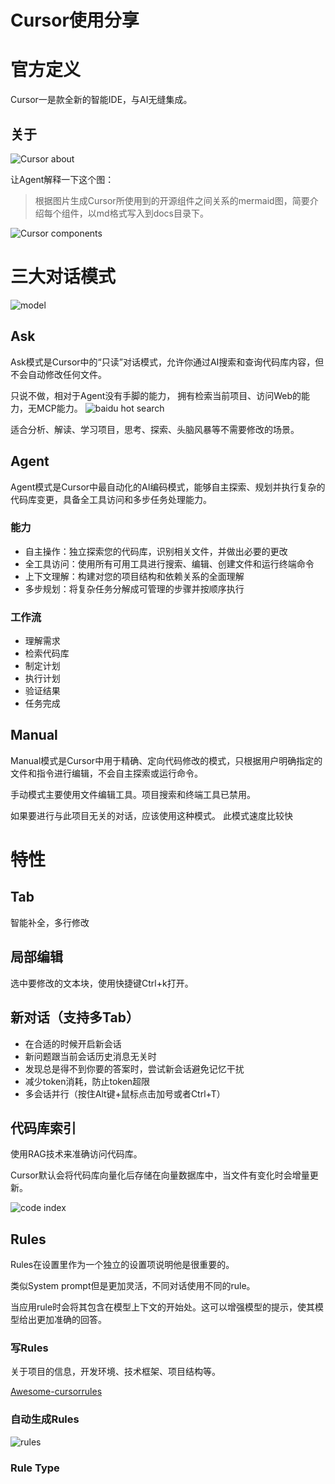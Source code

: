 # Cursor使用分享

# 官方定义
Cursor一是款全新的智能IDE，与AI无缝集成。

## 关于
![Cursor about](https://fibmocuqjpkyzrzoydzq.supabase.co/storage/v1/object/public/drop2/uploads/pasted-image-1745060395920-1745060397893.png)

让Agent解释一下这个图：
> 根据图片生成Cursor所使用到的开源组件之间关系的mermaid图，简要介绍每个组件，以md格式写入到docs目录下。

![Cursor components](https://fibmocuqjpkyzrzoydzq.supabase.co/storage/v1/object/public/drop2/uploads/pasted-image-1745060501726-1745060504287.png)


# 三大对话模式
![model](https://fibmocuqjpkyzrzoydzq.supabase.co/storage/v1/object/public/drop2/uploads/pasted-image-1745068325047-1745068327079.png)

## Ask
Ask模式是Cursor中的“只读”对话模式，允许你通过AI搜索和查询代码库内容，但不会自动修改任何文件。

只说不做，相对于Agent没有手脚的能力，
拥有检索当前项目、访问Web的能力，无MCP能力。
![baidu hot search](https://fibmocuqjpkyzrzoydzq.supabase.co/storage/v1/object/public/drop2/uploads/pasted-image-1745070842843-1745070844538.png)

适合分析、解读、学习项目，思考、探索、头脑风暴等不需要修改的场景。

## Agent
Agent模式是Cursor中最自动化的AI编码模式，能够自主探索、规划并执行复杂的代码库变更，具备全工具访问和多步任务处理能力。
### 能力
* 自主操作：独立探索您的代码库，识别相关文件，并做出必要的更改
* 全工具访问：使用所有可用工具进行搜索、编辑、创建文件和运行终端命令
* 上下文理解：构建对您的项目结构和依赖关系的全面理解
* 多步规划：将复杂任务分解成可管理的步骤并按顺序执行
### 工作流
* 理解需求
* 检索代码库
* 制定计划
* 执行计划
* 验证结果
* 任务完成

## Manual
Manual模式是Cursor中用于精确、定向代码修改的模式，只根据用户明确指定的文件和指令进行编辑，不会自主探索或运行命令。

手动模式主要使用文件编辑工具。项目搜索和终端工具已禁用。

如果要进行与此项目无关的对话，应该使用这种模式。
此模式速度比较快

# 特性
## Tab
智能补全，多行修改

## 局部编辑
选中要修改的文本块，使用快捷键Ctrl+k打开。

## 新对话（支持多Tab）
* 在合适的时候开启新会话
* 新问题跟当前会话历史消息无关时
* 发现总是得不到你要的答案时，尝试新会话避免记忆干扰
* 减少token消耗，防止token超限
* 多会话并行（按住Alt键+鼠标点击加号或者Ctrl+T）

## 代码库索引
使用RAG技术来准确访问代码库。

Cursor默认会将代码库向量化后存储在向量数据库中，当文件有变化时会增量更新。

![code index](https://fibmocuqjpkyzrzoydzq.supabase.co/storage/v1/object/public/drop2/uploads/pasted-image-1745132515656-1745132517515.png)

## Rules
Rules在设置里作为一个独立的设置项说明他是很重要的。

类似System prompt但是更加灵活，不同对话使用不同的rule。

当应用rule时会将其包含在模型上下文的开始处。这可以增强模型的提示，使其模型给出更加准确的回答。

### 写Rules
关于项目的信息，开发环境、技术框架、项目结构等。

[Awesome-cursorrules](https://github.com/PatrickJS/awesome-cursorrules)


### 自动生成Rules
![rules](https://fibmocuqjpkyzrzoydzq.supabase.co/storage/v1/object/public/drop2/uploads/pasted-image-1745134711006-1745134713584.gif)

### Rule Type

